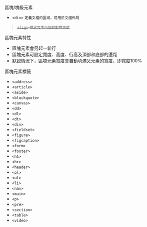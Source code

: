 區塊/塊級元素
- `<div>` <small>定義文檔的區域，可用於文檔佈局</small>

><s>`align` <small>規定文本內容的對齊方式</small></s>

區塊元素特性
- 區塊元素會另起一新行
- 區塊元素可設定寬度、高度、行高及頂部和底部的邊距
- 默認情況下，區塊元素寬度會自動填滿父元素的寬度，即寬度100%

區塊元素標籤
- `<address>`
- `<article>`
- `<aside>`
- `<blockquote>`
- `<canvas>`
- `<dd>`
- `<dl>`
- `<dt>`
- `<div>`
- `<fieldset>`
- `<figure>`
- `<figcaption>`
- `<form>`
- `<footer>`
- `<h1>`
- `<hr>`
- `<header>`
- `<ol>`
- `<ul>`
- `<li>`
- `<nav>`
- `<main>`
- `<p>`
- `<pre>`
- `<section>`
- `<table>`
- `<video>`